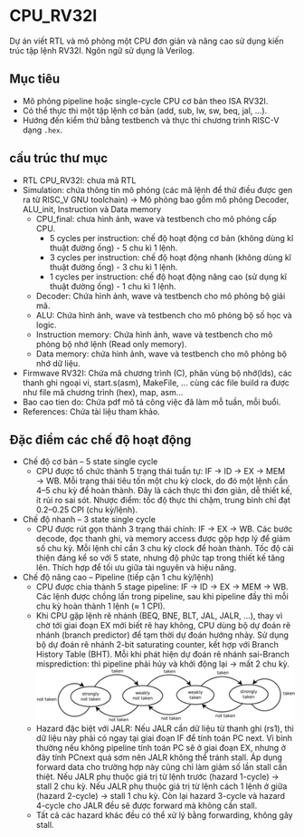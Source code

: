 # CPU_RV32I
Dự án viết RTL và mô phỏng một CPU đơn giản và nâng cao sử dụng kiến trúc tập lệnh RV32I. Ngôn ngữ sử dụng là Verilog.

## Mục tiêu

- Mô phỏng pipeline hoặc single-cycle CPU cơ bản theo ISA RV32I.
- Có thể thực thi một tập lệnh cơ bản (add, sub, lw, sw, beq, jal, ...).
- Hướng đến kiểm thử bằng testbench và thực thi chương trình RISC-V dạng `.hex`.

## cấu trúc thư mục
  - RTL CPU_RV32I: chưa mã RTL
  - Simulation: chứa thông tin mô phỏng (các mã lệnh để thử điều được gen ra từ RISC_V GNU toolchain) -> Mô phỏng bao gồm mô phỏng Decoder, ALU_init, Instruction và Data memory
      + CPU_final: chưa hình ảnh, wave và testbench cho mô phỏng cấp CPU.
        * 5 cycles per instruction: chế độ hoạt động cơ bản (không dùng kĩ thuật đường ống) - 5 chu kì 1 lệnh.
        * 3 cycles per instruction: chế độ hoạt động nhanh (không dùng kĩ thuật đường ống) - 3 chu kì 1 lệnh.
        * 1 cycles per instruction: chế độ hoạt động nâng cao (sử dụng kĩ thuật đường ống) - 1 chu kì 1 lệnh.
      + Decoder: Chứa hình ảnh, wave và testbench cho mô phỏng bộ giải mã.
      + ALU: Chứa hình ảnh, wave và testbench cho mô phỏng bộ số học và logic.
      + Instruction memory: Chứa hình ảnh, wave và testbench cho mô phỏng bộ nhớ lệnh (Read only memory).
      + Data memory: chứa hình ảnh, wave và testbench cho mô phỏng bộ nhớ dữ liệu.
  - Firmwave RV32I: Chứa mã chương trình (C), phân vùng bộ nhớ(lds), các thanh ghi ngoại vi, start.s(asm), MakeFile, ... cùng các file build ra được như file mã chương trình (hex), map, asm...
  - Bao cao tien do: Chứa pdf mô tả công việc đã làm mỗ tuần, mỗi buổi.
  - References: Chứa tài liệu tham khảo.

## Đặc điểm các chế độ hoạt động
  - Chế độ cơ bản – 5 state single cycle
      + CPU được tổ chức thành 5 trạng thái tuần tự: IF → ID → EX → MEM → WB. Mỗi trạng thái tiêu tốn một chu kỳ clock, do đó một lệnh cần 4–5 chu kỳ để hoàn thành. Đây là cách thực thi đơn giản, dễ thiết kế, ít rủi ro sai sót. Nhược điểm: tốc độ thực thi chậm, trung bình chỉ đạt 0.2–0.25 CPI (chu kỳ/lệnh).
  - Chế độ nhanh – 3 state single cycle
      + CPU được rút gọn thành 3 trạng thái chính: IF → EX → WB. Các bước decode, đọc thanh ghi, và memory access được gộp hợp lý để giảm số chu kỳ. Mỗi lệnh chỉ cần 3 chu kỳ clock để hoàn thành. Tốc độ cải thiện đáng kể so với 5 state, nhưng độ phức tạp trong thiết kế tăng lên. Thích hợp để tối ưu giữa tài nguyên và hiệu năng.
  - Chế độ nâng cao – Pipeline (tiếp cận 1 chu kỳ/lệnh)
      + CPU được chia thành 5 stage pipeline: IF → ID → EX → MEM → WB. Các lệnh được chồng lấn trong pipeline, sau khi pipeline đầy thì mỗi chu kỳ hoàn thành 1 lệnh (≈ 1 CPI).
      + Khi CPU gặp lệnh rẽ nhánh (BEQ, BNE, BLT, JAL, JALR, …), thay vì chờ tới giai đoạn EX mới biết rẽ hay không, CPU dùng bộ dự đoán rẽ nhánh (branch predictor) để tạm thời dự đoán hướng nhảy. Sử dụng bộ dự đoán rẽ nhánh 2-bit saturating counter, kết hợp với Branch History Table (BHT). Mỗi khi phát hiện dự đoán rẽ nhánh sai-Branch misprediction: thì pipeline phải hủy và khởi động lại → mất 2 chu kỳ.
        ![alt text](image.png)
      + Hazard đặc biệt với JALR: Nếu JALR cần dữ liệu từ thanh ghi (rs1), thì dữ liệu này phải có ngay tại giai đoạn IF để tính toán PC next. Vì bình thường nếu không pipeline tính toán PC sẽ ở giai đoạn EX, nhưng ở đây tính PCnext quá sơm nên JALR không thể tránh stall. Áp dụng forward data cho trường hợp này cũng chỉ làm giảm số lần stall cần thiệt. Nếu JALR phụ thuộc giá trị từ lệnh trước (hazard 1-cycle) → stall 2 chu kỳ. Nếu JALR phụ thuộc giá trị từ lệnh cách 1 lệnh ở giữa (hazard 2-cycle) → stall 1 chu kỳ. Còn lại hazard 3-cycle và hazard 4-cycle cho JALR đều sẽ được forward mà không cần stall.
      + Tất cả các hazard khác đều có thể xử lý bằng forwarding, không gây stall.
      
  

  



